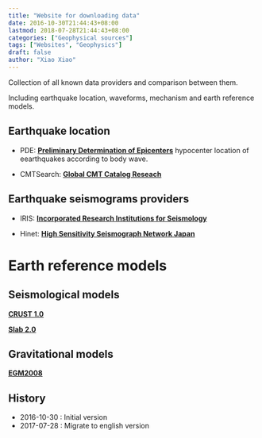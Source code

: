 ```yaml
---
title: "Website for downloading data" 
date: 2016-10-30T21:44:43+08:00
lastmod: 2018-07-28T21:44:43+08:00
categories: ["Geophysical sources"] 
tags: ["Websites", "Geophysics"]
draft: false
author: "Xiao Xiao"
---
```

Collection of all known data providers and comparison between them. 

Including earthquake location, waveforms, mechanism and earth reference models.

## Earthquake location

- PDE: **[Preliminary Determination of Epicenters](https://earthquake.usgs.gov/data/pde.php)** 
hypocenter location of eearthquakes according to body wave.

- CMTSearch: **[Global CMT Catalog Reseach](http://www.globalcmt.org/CMTsearch.html)** 

<!--more-->
## Earthquake seismograms providers 

- IRIS: **[Incorporated Research Institutions for Seismology](https://service.iris.edu/)** 

- Hinet: **[High Sensitivity Seismograph Network Japan](http://www.hinet.bosai.go.jp/?LANG=en)**

# Earth reference models 

## Seismological models

**[CRUST 1.0](https://igppweb.ucsd.edu/~gabi/crust1.html)**

**[Slab 2.0](https://www.sciencebase.gov/catalog/item/5aa1b00ee4b0b1c392e86467)**

## Gravitational models 

**[EGM2008](http://earth-info.nga.mil/GandG/wgs84/gravitymod/egm2008/egm08_wgs84.html)**



## History 
*  2016-10-30  : Initial version
*  2017-07-28  : Migrate to english version
